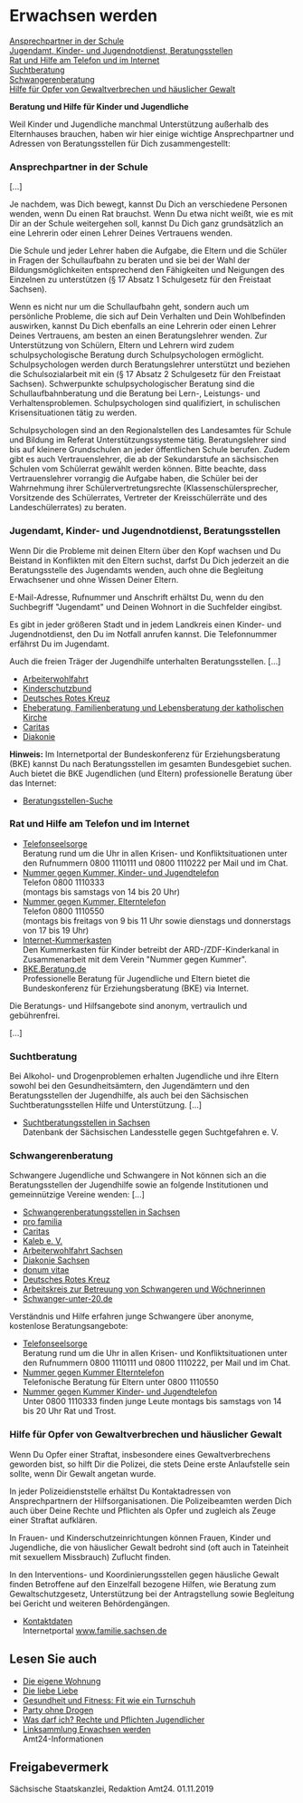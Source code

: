 # Erwachsen werden

[Ansprechpartner in der Schule](#ansprechpartner_schule "ansprechpartner_schule")  
[Jugendamt, Kinder- und Jugendnotdienst, Beratungsstellen](#jugendamt_beratung "jugendamt_beratung")  
[Rat und Hilfe am Telefon und im Internet](#rat_hilfe "rat_hilfe")  
[Suchtberatung](#suchtberatung "suchtberatung")  
[Schwangerenberatung](#schwangerenberatung "schwangerenberatung")  
[Hilfe für Opfer von Gewaltverbrechen und häuslicher Gewalt](#hilfe_opfer "hilfe_opfer")

**Beratung und Hilfe für Kinder und Jugendliche**

Weil Kinder und Jugendliche manchmal Unterstützung außerhalb des Elternhauses brauchen, haben wir hier einige wichtige Ansprechpartner und Adressen von Beratungsstellen für Dich zusammengestellt:

### Ansprechpartner in der Schule

[...]

Je nachdem, was Dich bewegt, kannst Du Dich an verschiedene Personen wenden, wenn Du einen Rat brauchst. Wenn Du etwa nicht weißt, wie es mit Dir an der Schule weitergehen soll, kannst Du Dich ganz grundsätzlich an eine Lehrerin oder einen Lehrer Deines Vertrauens wenden.

Die Schule und jeder Lehrer haben die Aufgabe, die Eltern und die Schüler in Fragen der Schullaufbahn zu beraten und sie bei der Wahl der Bildungsmöglichkeiten entsprechend den Fähigkeiten und Neigungen des Einzelnen zu unterstützen (§ 17 Absatz 1 Schulgesetz für den Freistaat Sachsen).

Wenn es nicht nur um die Schullaufbahn geht, sondern auch um persönliche Probleme, die sich auf Dein Verhalten und Dein Wohlbefinden auswirken, kannst Du Dich ebenfalls an eine Lehrerin oder einen Lehrer Deines Vertrauens, am besten an einen Beratungslehrer wenden. Zur Unterstützung von Schülern, Eltern und Lehrern wird zudem schulpsychologische Beratung durch Schulpsychologen ermöglicht. Schulpsychologen werden durch Beratungslehrer unterstützt und beziehen die Schulsozialarbeit mit ein (§ 17 Absatz 2 Schulgesetz für den Freistaat Sachsen). Schwerpunkte schulpsychologischer Beratung sind die Schullaufbahnberatung und die Beratung bei Lern-, Leistungs- und Verhaltensproblemen. Schulpsychologen sind qualifiziert, in schulischen Krisensituationen tätig zu werden.

Schulpsychologen sind an den Regionalstellen des Landesamtes für Schule und Bildung im Referat Unterstützungssysteme tätig. Beratungslehrer sind bis auf kleinere Grundschulen an jeder öffentlichen Schule berufen. Zudem gibt es auch Vertrauenslehrer, die ab der Sekundarstufe an sächsischen Schulen vom Schülerrat gewählt werden können. Bitte beachte, dass Vertrauenslehrer vorrangig die Aufgabe haben, die Schüler bei der Wahrnehmung ihrer Schülervertretungsrechte (Klassenschülersprecher, Vorsitzende des Schülerrates, Vertreter der Kreisschülerräte und des Landeschülerrates) zu beraten.

### Jugendamt, Kinder- und Jugendnotdienst, Beratungsstellen

Wenn Dir die Probleme mit deinen Eltern über den Kopf wachsen und Du Beistand in Konflikten mit den Eltern suchst, darfst Du Dich jederzeit an die Beratungsstelle des Jugendamts wenden, auch ohne die Begleitung Erwachsener und ohne Wissen Deiner Eltern.

E-Mail-Adresse, Rufnummer und Anschrift erhältst Du, wenn du den Suchbegriff "Jugendamt" und Deinen Wohnort in die Suchfelder eingibst.

Es gibt in jeder größeren Stadt und in jedem Landkreis einen Kinder- und Jugendnotdienst, den Du im Notfall anrufen kannst. Die Telefonnummer erfährst Du im Jugendamt.

Auch die freien Träger der Jugendhilfe unterhalten Beratungsstellen. [...]

* [Arbeiterwohlfahrt](http://www.awo-sachsen.de/ "awo-sachsen.de")
* [Kinderschutzbund](http://www.kinderschutzbund.de "Website des Kinderschutzbund")
* [Deutsches Rotes Kreuz](https://www.drk.de/ "Website des deutschen Roten Kreuzes")
* [Eheberatung, Familienberatung und Lebensberatung der katholischen Kirche](https://www.efl-bistum-dresden-meissen.de/ "Ehe-, Familien- und Lebensberatung im Bistum Dresden-Meißen")
* [Caritas](https://www.caritas.de/ "Website der CARITAS")
* [Diakonie](http://sachsen.diakonie-im-internet.de/ "Website der Diakonie Sachsen")

**Hinweis:** Im Internetportal der Bundeskonferenz für Erziehungsberatung (BKE) kannst Du nach Beratungsstellen im gesamten Bundesgebiet suchen. Auch bietet die BKE Jugendlichen (und Eltern) professionelle Beratung über das Internet:

* [Beratungsstellen-Suche](https://www.bke.de/virtual/ratsuchende/beratungsstellen.html "Bundeskonferenz für Erziehungsberatung e.V.: Beratungsstellensuche")

### Rat und Hilfe am Telefon und im Internet

* [Telefonseelsorge](https://www.telefonseelsorge.de/ "Website der Telefonseelsorge Sachsen")  
   Beratung rund um die Uhr in allen Krisen- und Konfliktsituationen unter den Rufnummern 0800 1110111 und 0800 1110222 per Mail und im Chat.
* [Nummer gegen Kummer, Kinder- und Jugendtelefon](https://www.nummergegenkummer.de/kinder-und-jugendtelefon.html "Nummer gegen Kummer e. V.: Kinder- und Jugendtelefon")  
   Telefon 0800 1110333  
  (montags bis samstags von 14 bis 20 Uhr)
* [Nummer gegen Kummer, Elterntelefon](https://www.nummergegenkummer.de/elterntelefon.html "Nummer gegen Kummer e. V.: Elterntelefon")  
   Telefon 0800 1110550  
   (montags bis freitags von 9 bis 11 Uhr sowie dienstags und donnerstags von 17 bis 19 Uhr)
* [Internet-Kummerkasten](https://www.kika.de/kummerkasten/index.html "Kika: Kummerkasten")  
   Den Kummerkasten für Kinder betreibt der ARD-/ZDF-Kinderkanal in Zusammenarbeit mit dem Verein "Nummer gegen Kummer".
* [BKE.Beratung.de](http://www.bke.de/ "Bundeskonferenz für Erziehungsberatung e.V.")  
   Professionelle Beratung für Jugendliche und Eltern bietet die Bundeskonferenz für Erziehungsberatung (BKE) via Internet.

Die Beratungs- und Hilfsangebote sind anonym, vertraulich und gebührenfrei.

[...]

### Suchtberatung

Bei Alkohol- und Drogenproblemen erhalten Jugendliche und ihre Eltern sowohl bei den Gesundheitsämtern, den Jugendämtern und den Beratungsstellen der Jugendhilfe, als auch bei den Sächsischen Suchtberatungsstellen Hilfe und Unterstützung. [...]

* [Suchtberatungsstellen in Sachsen](http://www.suchthilfe-sachsen.de/online-datenbank-der-saechsischen-suchtkrankenhilfe/online-datenbank/ "Online-Datenbank der Sächsischen Suchtkrankenhilfe")  
   Datenbank der Sächsischen Landesstelle gegen Suchtgefahren e. V.

### Schwangerenberatung

Schwangere Jugendliche und Schwangere in Not können sich an die Beratungsstellen der Jugendhilfe sowie an folgende Institutionen und gemeinnützige Vereine wenden: [...]

* [Schwangerenberatungsstellen in Sachsen](https://www.familie.sachsen.de/schwangerenberatung.html "Schwangerschaftsberatung (SMS)")
* [pro familia](https://www.profamilia.de// "Website von Pro Familia")
* [Caritas](https://www.caritas.de/ "Website der CARITAS")
* [Kaleb e. V.](http://www.kaleb.de "Website der KALEB e.V.")
* [Arbeiterwohlfahrt Sachsen](http://www.awo-sachsen.de/ "awo-sachsen.de")
* [Diakonie Sachsen](http://sachsen.diakonie-im-internet.de/ "Website der Diakonie Sachsen")
* [donum vitae](http://www.donumvitae.org/ "donum vitae e. V.: bundesweite Beratungsstellen für Schwangerschaftskonfliktberatung ")
* [Deutsches Rotes Kreuz](https://www.drk.de/ "Website des deutschen Roten Kreuzes")
* [Arbeitskreis zur Betreuung von Schwangeren und Wöchnerinnen](http://www.schwangerschaft-wochenbett.de/ "schwangerschaft-wochenbett.de")
* [Schwanger-unter-20.de](http://www.schwanger-unter-20.de/ "BzgA: Website \"Schwanger unter 20\"")

Verständnis und Hilfe erfahren junge Schwangere über anonyme, kostenlose Beratungsangebote:

* [Telefonseelsorge](https://www.telefonseelsorge.de/ "Website der Telefonseelsorge Sachsen")  
   Beratung rund um die Uhr in allen Krisen- und Konfliktsituationen unter den Rufnummern 0800 1110111 und 0800 1110222, per Mail und im Chat.
* [Nummer gegen Kummer Elterntelefon](https://www.nummergegenkummer.de/elterntelefon.html "Nummer gegen Kummer e. V.: Elterntelefon")  
   Telefonische Beratung für Eltern unter 0800 1110550
* [Nummer gegen Kummer Kinder- und Jugendtelefon](https://www.nummergegenkummer.de/ "Website von Nummer gegen Kummer")  
   Unter 0800 1110333 finden junge Leute montags bis samstags von 14 bis 20 Uhr Rat und Trost.

### Hilfe für Opfer von Gewaltverbrechen und häuslicher Gewalt

Wenn Du Opfer einer Straftat, insbesondere eines Gewaltverbrechens geworden bist, so hilft Dir die Polizei, die stets Deine erste Anlaufstelle sein sollte, wenn Dir Gewalt angetan wurde.

In jeder Polizeidienststelle erhältst Du Kontaktadressen von Ansprechpartnern der Hilfsorganisationen. Die Polizeibeamten werden Dich auch über Deine Rechte und Pflichten als Opfer und zugleich als Zeuge einer Straftat aufklären.

In Frauen- und Kinderschutzeinrichtungen können Frauen, Kinder und Jugendliche, die von häuslicher Gewalt bedroht sind (oft auch in Tateinheit mit sexuellem Missbrauch) Zuflucht finden.

In den Interventions- und Koordinierungsstellen gegen häusliche Gewalt finden Betroffene auf den Einzelfall bezogene Hilfen, wie Beratung zum Gewaltschutzgesetz, Unterstützung bei der Antragstellung sowie Begleitung bei Gericht und weiteren Behördengängen.

* [Kontaktdaten](https://www.justiz.sachsen.de/download/BF_Schutz-und_Beratungseinrichtungen_Mai2019.pdf "SMS: Karte von Schutz- und Beratungseinrichtungen bei häuslicher Gewalt")  
   Internetportal www.familie.sachsen.de

## Lesen Sie auch

* [Die eigene Wohnung](https://amt24dev.sachsen.de/zufi/lebenslagen/5000334)
* [Die liebe Liebe](https://amt24dev.sachsen.de/zufi/lebenslagen/5000633)
* [Gesundheit und Fitness: Fit wie ein Turnschuh](https://amt24dev.sachsen.de/zufi/lebenslagen/5000396)
* [Party ohne Drogen](https://amt24dev.sachsen.de/zufi/lebenslagen/5000082)
* [Was darf ich? Rechte und Pflichten Jugendlicher](https://amt24dev.sachsen.de/zufi/lebenslagen/5000890)
* [Linksammlung Erwachsen werden](https://amt24dev.sachsen.de/zufi/lebenslagen/5000473)  
  Amt24-Informationen

## Freigabevermerk

Sächsische Staatskanzlei, Redaktion Amt24. 01.11.2019
